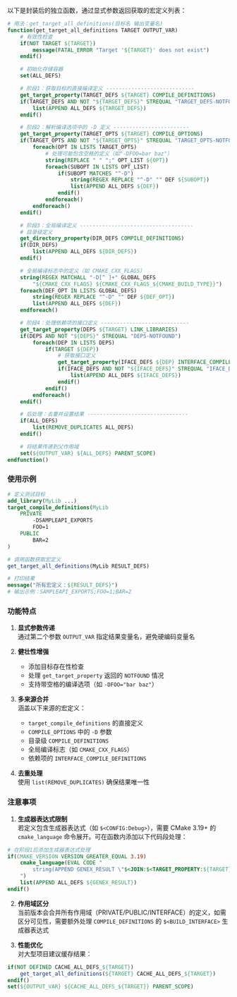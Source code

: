 以下是封装后的独立函数，通过显式参数返回获取的宏定义列表：

```cmake
# 用法：get_target_all_definitions(目标名 输出变量名)
function(get_target_all_definitions TARGET OUTPUT_VAR)
    # 有效性检查
    if(NOT TARGET ${TARGET})
        message(FATAL_ERROR "Target '${TARGET}' does not exist")
    endif()

    # 初始化存储容器
    set(ALL_DEFS)

    # 阶段1：获取目标的直接编译定义 ----------------------------
    get_target_property(TARGET_DEFS ${TARGET} COMPILE_DEFINITIONS)
    if(TARGET_DEFS AND NOT "${TARGET_DEFS}" STREQUAL "TARGET_DEFS-NOTFOUND")
        list(APPEND ALL_DEFS ${TARGET_DEFS})
    endif()

    # 阶段2：解析编译选项中的 -D 定义 ------------------------
    get_target_property(TARGET_OPTS ${TARGET} COMPILE_OPTIONS)
    if(TARGET_OPTS AND NOT "${TARGET_OPTS}" STREQUAL "TARGET_OPTS-NOTFOUND")
        foreach(OPT IN LISTS TARGET_OPTS)
            # 处理可能包含空格的定义（如"-DFOO=bar baz"）
            string(REPLACE " " ";" OPT_LIST ${OPT})
            foreach(SUBOPT IN LISTS OPT_LIST)
                if(SUBOPT MATCHES "^-D")
                    string(REGEX REPLACE "^-D" "" DEF ${SUBOPT})
                    list(APPEND ALL_DEFS ${DEF})
                endif()
            endforeach()
        endforeach()
    endif()

    # 阶段3：全局编译定义 ------------------------------------
    # 目录级定义
    get_directory_property(DIR_DEFS COMPILE_DEFINITIONS)
    if(DIR_DEFS)
        list(APPEND ALL_DEFS ${DIR_DEFS})
    endif()

    # 全局编译标志中的定义（如 CMAKE_CXX_FLAGS）
    string(REGEX MATCHALL "-D[^ ]+" GLOBAL_DEFS 
        "${CMAKE_CXX_FLAGS} ${CMAKE_CXX_FLAGS_${CMAKE_BUILD_TYPE}}")
    foreach(DEF_OPT IN LISTS GLOBAL_DEFS)
        string(REGEX REPLACE "^-D" "" DEF ${DEF_OPT})
        list(APPEND ALL_DEFS ${DEF})
    endforeach()

    # 阶段4：处理依赖项的接口定义 ----------------------------
    get_target_property(DEPS ${TARGET} LINK_LIBRARIES)
    if(DEPS AND NOT "${DEPS}" STREQUAL "DEPS-NOTFOUND")
        foreach(DEP IN LISTS DEPS)
            if(TARGET ${DEP})
                # 获取接口定义
                get_target_property(IFACE_DEFS ${DEP} INTERFACE_COMPILE_DEFINITIONS)
                if(IFACE_DEFS AND NOT "${IFACE_DEFS}" STREQUAL "IFACE_DEFS-NOTFOUND")
                    list(APPEND ALL_DEFS ${IFACE_DEFS})
                endif()
            endif()
        endforeach()
    endif()

    # 后处理：去重并设置结果 --------------------------------
    if(ALL_DEFS)
        list(REMOVE_DUPLICATES ALL_DEFS)
    endif()

    # 将结果传递到父作用域
    set(${OUTPUT_VAR} ${ALL_DEFS} PARENT_SCOPE)
endfunction()
```

### 使用示例

```cmake
# 定义测试目标
add_library(MyLib ...)
target_compile_definitions(MyLib 
    PRIVATE 
        -DSAMPLEAPI_EXPORTS 
        FOO=1
    PUBLIC 
        BAR=2
)

# 调用函数获取宏定义
get_target_all_definitions(MyLib RESULT_DEFS)

# 打印结果
message("所有宏定义：${RESULT_DEFS}")
# 输出示例：SAMPLEAPI_EXPORTS;FOO=1;BAR=2
```

### 功能特点

1. **显式参数传递**  
   通过第二个参数 `OUTPUT_VAR` 指定结果变量名，避免硬编码变量名

2. **健壮性增强**  
   - 添加目标存在性检查
   - 处理 `get_target_property` 返回的 `NOTFOUND` 情况
   - 支持带空格的编译选项（如 `-DFOO="bar baz"`）

3. **多来源合并**  
   涵盖以下来源的宏定义：
   - `target_compile_definitions` 的直接定义
   - `COMPILE_OPTIONS` 中的 `-D` 参数
   - 目录级 `COMPILE_DEFINITIONS`
   - 全局编译标志（如 `CMAKE_CXX_FLAGS`）
   - 依赖项的 `INTERFACE_COMPILE_DEFINITIONS`

4. **去重处理**  
   使用 `list(REMOVE_DUPLICATES)` 确保结果唯一性

### 注意事项

1. **生成器表达式限制**  
   若定义包含生成器表达式（如 `$<CONFIG:Debug>`），需要 CMake 3.19+ 的 `cmake_language` 命令展开。可在函数内添加以下代码段处理：

```cmake
# 在阶段1后添加生成器表达式处理
if(CMAKE_VERSION VERSION_GREATER_EQUAL 3.19)
    cmake_language(EVAL CODE "
        string(APPEND GENEX_RESULT \"$<JOIN:$<TARGET_PROPERTY:${TARGET},COMPILE_DEFINITIONS>,;>\")
    ")
    list(APPEND ALL_DEFS ${GENEX_RESULT})
endif()
```

2. **作用域区分**  
   当前版本会合并所有作用域（PRIVATE/PUBLIC/INTERFACE）的定义，如需区分可见性，需要额外处理 `COMPILE_DEFINITIONS` 的 `$<BUILD_INTERFACE>` 生成器表达式

3. **性能优化**  
   对大型项目建议缓存结果：

```cmake
if(NOT DEFINED CACHE_ALL_DEFS_${TARGET})
    get_target_all_definitions(${TARGET} CACHE_ALL_DEFS_${TARGET})
endif()
set(${OUTPUT_VAR} ${CACHE_ALL_DEFS_${TARGET}} PARENT_SCOPE)
```